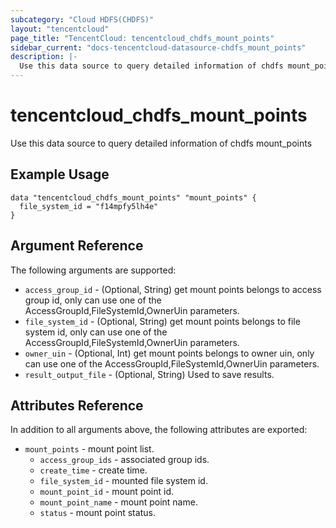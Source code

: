 ```yaml
---
subcategory: "Cloud HDFS(CHDFS)"
layout: "tencentcloud"
page_title: "TencentCloud: tencentcloud_chdfs_mount_points"
sidebar_current: "docs-tencentcloud-datasource-chdfs_mount_points"
description: |-
  Use this data source to query detailed information of chdfs mount_points
---
```


# tencentcloud_chdfs_mount_points

Use this data source to query detailed information of chdfs mount_points

## Example Usage

```hcl
data "tencentcloud_chdfs_mount_points" "mount_points" {
  file_system_id = "f14mpfy5lh4e"
}
```

## Argument Reference

The following arguments are supported:

* `access_group_id` - (Optional, String) get mount points belongs to access group id, only can use one of the AccessGroupId,FileSystemId,OwnerUin parameters.
* `file_system_id` - (Optional, String) get mount points belongs to file system id, only can use one of the AccessGroupId,FileSystemId,OwnerUin parameters.
* `owner_uin` - (Optional, Int) get mount points belongs to owner uin, only can use one of the AccessGroupId,FileSystemId,OwnerUin parameters.
* `result_output_file` - (Optional, String) Used to save results.

## Attributes Reference

In addition to all arguments above, the following attributes are exported:

* `mount_points` - mount point list.
  * `access_group_ids` - associated group ids.
  * `create_time` - create time.
  * `file_system_id` - mounted file system id.
  * `mount_point_id` - mount point id.
  * `mount_point_name` - mount point name.
  * `status` - mount point status.


